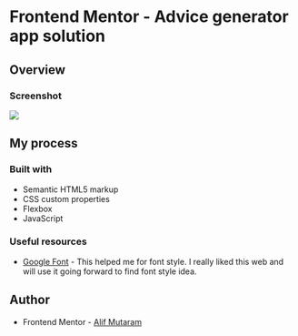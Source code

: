 # Frontend Mentor - Advice generator app solution

## Overview

### Screenshot

![](./)

## My process

### Built with

- Semantic HTML5 markup
- CSS custom properties
- Flexbox
- JavaScript

### Useful resources

- [Google Font](https://fonts.google.com/) - This helped me for font style. I really liked this web and will use it going forward to find font style idea.

## Author

- Frontend Mentor - [Alif Mutaram](https://www.frontendmentor.io/profile/alifmutaram)
